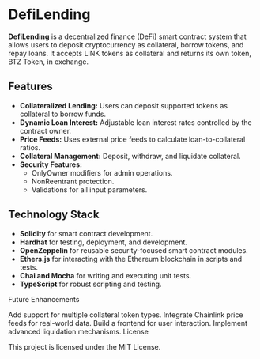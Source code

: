 # DefiLending

**DefiLending** is a decentralized finance (DeFi) smart contract system that allows users to deposit cryptocurrency as collateral, borrow tokens, and repay loans. It accepts LINK tokens as collateral and returns its own token, BTZ Token, in exchange.

## Features
- **Collateralized Lending:** Users can deposit supported tokens as collateral to borrow funds.
- **Dynamic Loan Interest:** Adjustable loan interest rates controlled by the contract owner.
- **Price Feeds:** Uses external price feeds to calculate loan-to-collateral ratios.
- **Collateral Management:** Deposit, withdraw, and liquidate collateral.
- **Security Features:**
  - OnlyOwner modifiers for admin operations.
  - NonReentrant protection.
  - Validations for all input parameters.
  
## Technology Stack
- **Solidity** for smart contract development.
- **Hardhat** for testing, deployment, and development.
- **OpenZeppelin** for reusable security-focused smart contract modules.
- **Ethers.js** for interacting with the Ethereum blockchain in scripts and tests.
- **Chai and Mocha** for writing and executing unit tests.
- **TypeScript** for robust scripting and testing.

Future Enhancements

Add support for multiple collateral token types.
Integrate Chainlink price feeds for real-world data.
Build a frontend for user interaction.
Implement advanced liquidation mechanisms.
License

This project is licensed under the MIT License.

